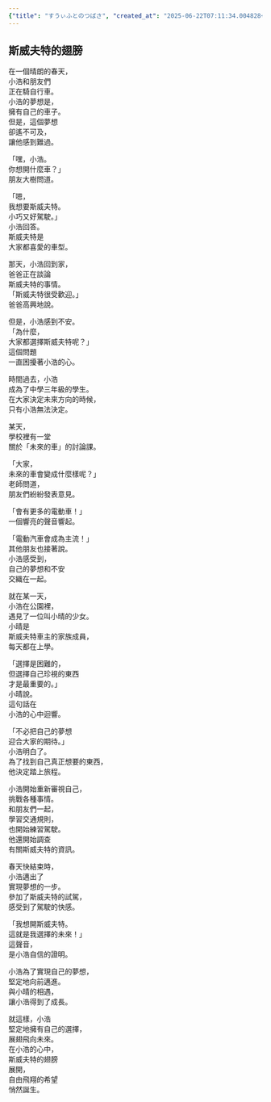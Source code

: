 ```yaml
---
{"title": "すうぃふとのつばさ", "created_at": "2025-06-22T07:11:34.004828+09:00"}
---
```


## 斯威夫特的翅膀

在一個晴朗的春天，  
小浩和朋友們  
正在騎自行車。  
小浩的夢想是，  
擁有自己的車子。  
但是，這個夢想  
卻遙不可及，  
讓他感到難過。

「嘿，小浩。  
你想開什麼車？」  
朋友大樹問道。

「嗯，  
我想要斯威夫特。  
小巧又好駕駛。」  
小浩回答。  
斯威夫特是  
大家都喜愛的車型。

那天，小浩回到家，  
爸爸正在談論  
斯威夫特的事情。  
「斯威夫特很受歡迎。」  
爸爸高興地說。

但是，小浩感到不安。  
「為什麼，  
大家都選擇斯威夫特呢？」  
這個問題  
一直困擾著小浩的心。

時間過去，小浩  
成為了中學三年級的學生。  
在大家決定未來方向的時候，  
只有小浩無法決定。

某天，  
學校裡有一堂  
關於「未來的車」的討論課。

「大家，  
未來的車會變成什麼樣呢？」  
老師問道，  
朋友們紛紛發表意見。

「會有更多的電動車！」  
一個響亮的聲音響起。

「電動汽車會成為主流！」  
其他朋友也接著說。  
小浩感受到，  
自己的夢想和不安  
交織在一起。

就在某一天，  
小浩在公園裡，  
遇見了一位叫小晴的少女。  
小晴是  
斯威夫特車主的家族成員，  
每天都在上學。

「選擇是困難的，  
但選擇自己珍視的東西  
才是最重要的。」  
小晴說。  
這句話在  
小浩的心中迴響。

「不必把自己的夢想  
迎合大家的期待。」  
小浩明白了。  
為了找到自己真正想要的東西，  
他決定踏上旅程。

小浩開始重新審視自己，  
挑戰各種事情。  
和朋友們一起，  
學習交通規則，  
也開始練習駕駛。  
他還開始調查  
有關斯威夫特的資訊。

春天快結束時，  
小浩邁出了  
實現夢想的一步。  
參加了斯威夫特的試駕，  
感受到了駕駛的快感。

「我想開斯威夫特。  
這就是我選擇的未來！」  
這聲音，  
是小浩自信的證明。

小浩為了實現自己的夢想，  
堅定地向前邁進。  
與小晴的相遇，  
讓小浩得到了成長。

就這樣，小浩  
堅定地擁有自己的選擇，  
展翅飛向未來。  
在小浩的心中，  
斯威夫特的翅膀  
展開，  
自由飛翔的希望  
悄然誕生。
